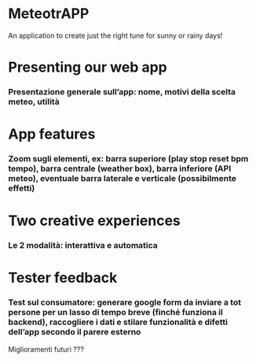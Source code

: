 # MeteotrAPP
An application to create just the right tune for sunny or rainy days!

<h1>
  Presenting our web app
</h1>
<h3> 
  ⁠Presentazione generale sull’app: nome, motivi della scelta meteo, utilità
</h3>
<h1>
 App features
</h1>
<h3> 
 ⁠⁠Zoom sugli elementi, ex: barra superiore (play stop reset bpm tempo), barra centrale  (weather box), barra inferiore (API meteo), eventuale barra laterale e verticale (possibilmente effetti)
</h3>
<h1>
  Two creative experiences
</h1>
<h3> 
  Le 2 modalità: interattiva e automatica 
</h3>
<h1>
  Tester feedback
</h1>
<h3> 
  ⁠⁠Test sul consumatore: generare google form da inviare a tot persone per un lasso di tempo breve (finché funziona il backend), raccogliere i dati e stilare funzionalità e difetti dell’app secondo il parere esterno
</h3>



⁠⁠Miglioramenti futuri ???
